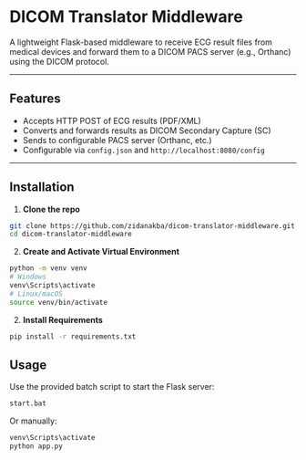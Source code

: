 # DICOM Translator Middleware

A lightweight Flask-based middleware to receive ECG result files from medical devices and forward them to a DICOM PACS server (e.g., Orthanc) using the DICOM protocol.

---

## Features

- Accepts HTTP POST of ECG results (PDF/XML)
- Converts and forwards results as DICOM Secondary Capture (SC)
- Sends to configurable PACS server (Orthanc, etc.)
- Configurable via `config.json` and `http://localhost:8080/config`

---

## Installation

1. **Clone the repo**

```bash
git clone https://github.com/zidanakba/dicom-translator-middleware.git
cd dicom-translator-middleware
```

2. **Create and Activate Virtual Environment**

```bash
python -m venv venv
# Windows
venv\Scripts\activate
# Linux/macOS
source venv/bin/activate
```

2. **Install Requirements**

```bash
pip install -r requirements.txt
```

## Usage

Use the provided batch script to start the Flask server:

```bash
start.bat
```

Or manually:
```bash
venv\Scripts\activate
python app.py
```

